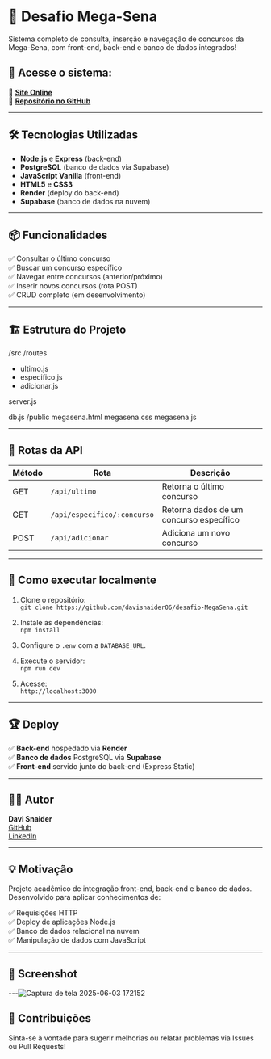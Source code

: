 # 🎯 Desafio Mega-Sena

Sistema completo de consulta, inserção e navegação de concursos da Mega-Sena, com front-end, back-end e banco de dados integrados!

## 🚀 Acesse o sistema:

🔗 **[Site Online](https://megasena-backend.onrender.com/)**  
🔗 **[Repositório no GitHub](https://github.com/davisnaider06/desafio-MegaSena.git)**

---

## 🛠️ Tecnologias Utilizadas

- **Node.js** e **Express** (back-end)
- **PostgreSQL** (banco de dados via Supabase)
- **JavaScript Vanilla** (front-end)
- **HTML5** e **CSS3**
- **Render** (deploy do back-end)
- **Supabase** (banco de dados na nuvem)

---

## 📦 Funcionalidades

✅ Consultar o último concurso  
✅ Buscar um concurso específico  
✅ Navegar entre concursos (anterior/próximo)  
✅ Inserir novos concursos (rota POST)  
✅ CRUD completo (em desenvolvimento)  

---

## 🏗️ Estrutura do Projeto

/src
/routes
- ultimo.js
- especifico.js
- adicionar.js

server.js

db.js
/public
megasena.html
megasena.css
megasena.js


---

## 🔗 Rotas da API

| Método | Rota                        | Descrição                               |
|-------- |---------------------------  |---------------------------------------- |
| GET     | `/api/ultimo`               | Retorna o último concurso               |
| GET     | `/api/especifico/:concurso` | Retorna dados de um concurso específico |
| POST    | `/api/adicionar`            | Adiciona um novo concurso               |

---

## 🚀 Como executar localmente

1. Clone o repositório:  
   `git clone https://github.com/davisnaider06/desafio-MegaSena.git`

2. Instale as dependências:  
   `npm install`

3. Configure o `.env` com a `DATABASE_URL`.

4. Execute o servidor:  
   `npm run dev`

5. Acesse:  
   `http://localhost:3000`

---

## 🏆 Deploy

✅ **Back-end** hospedado via **Render**  
✅ **Banco de dados** PostgreSQL via **Supabase**  
✅ **Front-end** servido junto do back-end (Express Static)

---

## 🙋‍♂️ Autor

**Davi Snaider**  
[GitHub](https://github.com/davisnaider06)  
[LinkedIn](https://www.linkedin.com/in/...)

---

## 💡 Motivação

Projeto acadêmico de integração front-end, back-end e banco de dados.  
Desenvolvido para aplicar conhecimentos de:

✅ Requisições HTTP  
✅ Deploy de aplicações Node.js  
✅ Banco de dados relacional na nuvem  
✅ Manipulação de dados com JavaScript

---

## 📸 Screenshot

---![Captura de tela 2025-06-03 172152](https://github.com/user-attachments/assets/346aab8b-50e0-4131-a83a-a88b27c180de)


## 🤝 Contribuições

Sinta-se à vontade para sugerir melhorias ou relatar problemas via Issues ou Pull Requests!
